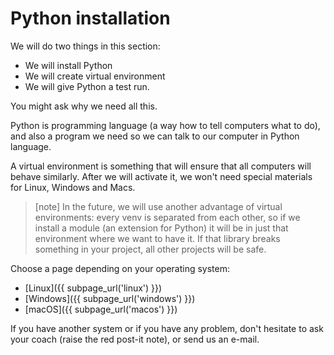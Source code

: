 # Python installation

We will do two things in this section:

* We will install Python
* We will create virtual environment
* We will give Python a test run.

You might ask why we need all this.

Python is programming language (a way how to tell computers what to do), 
and also a program we need so we can talk to our computer in Python language.

A virtual environment is something that will ensure that all computers
will behave similarly.
After we will activate it, we won't need special materials for Linux,
Windows and Macs.


> [note]
> In the future, we will use another advantage of virtual environments: 
> every venv is separated from each other, so if we install a 
> module (an extension for Python) it will be in just that environment
> where we want to have it. If that library breaks something in your 
> project, all other projects will be safe. 

Choose a page depending on your operating system:

* [Linux]({{ subpage_url('linux') }})
* [Windows]({{ subpage_url('windows') }})
* [macOS]({{ subpage_url('macos') }})


If you have another system or if you have any problem, don't hesitate
to ask your coach (raise the red post-it note), or send us an e-mail.



